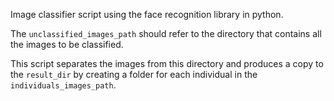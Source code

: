 Image classifier script using the face recognition library in python.

The `unclassified_images_path` should refer to the directory that contains all the images to be classified.

This script separates the images from this directory and produces a copy to the `result_dir` by creating a folder for each individual in the `individuals_images_path`.


 
